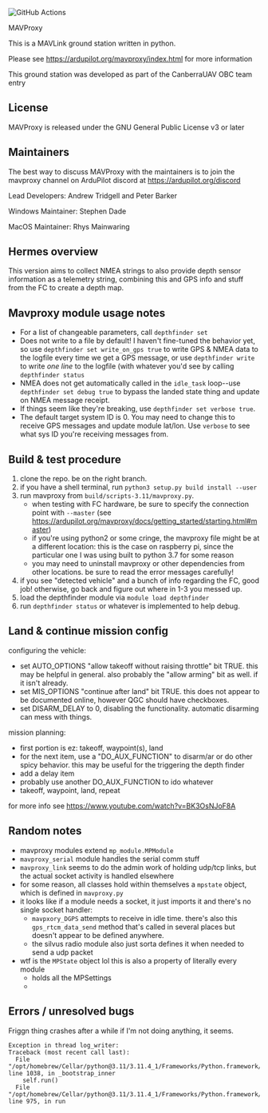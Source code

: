 ![GitHub Actions](https://github.com/ardupilot/MAVProxy/actions/workflows/windows_build.yml/badge.svg)

MAVProxy

This is a MAVLink ground station written in python. 

Please see https://ardupilot.org/mavproxy/index.html for more information

This ground station was developed as part of the CanberraUAV OBC team
entry

License
-------

MAVProxy is released under the GNU General Public License v3 or later


Maintainers
-----------

The best way to discuss MAVProxy with the maintainers is to join the
mavproxy channel on ArduPilot discord at https://ardupilot.org/discord

Lead Developers: Andrew Tridgell and Peter Barker

Windows Maintainer: Stephen Dade

MacOS Maintainer: Rhys Mainwaring


Hermes overview
---------------

This version aims to collect NMEA strings to also provide depth sensor information as a telemetry string, combining this and GPS info and stuff from the FC to create a depth map.

Mavproxy module usage notes
---------------------------
- For a list of changeable parameters, call `depthfinder set`
- Does not write to a file by default! I haven't fine-tuned the behavior yet, so use `depthfinder set write_on_gps true` to write GPS & NMEA data to the logfile every time we get a GPS message, or use `depthfinder write` to write *one line* to the logfile (with whatever you'd see by calling `depthfinder status`
- NMEA does not get automatically called in the `idle_task` loop--use `depthfinder set debug true` to bypass the landed state thing and update on NMEA message receipt.
- If things seem like they're breaking, use `depthfinder set verbose true`.  
- The default target system ID is 0. You may need to change this to receive GPS messages and update module lat/lon. Use `verbose` to see what sys ID you're receiving messages from.

Build & test procedure
----------------------
1. clone the repo. be on the right branch. 
2. if you have a shell terminal, run `python3 setup.py build install --user`
3. run mavproxy from `build/scripts-3.11/mavproxy.py`. 
    - when testing with FC hardware, be sure to specify the connection point with `--master` (see https://ardupilot.org/mavproxy/docs/getting_started/starting.html#master)
    - if you're using python2 or some cringe, the mavproxy file might be at a different location: this is the case on raspberry pi, since the particular one I was using built to python 3.7 for some reason
    - you may need to uninstall mavproxy or other dependencies from other locations. be sure to read the error messages carefully!
4. if you see "detected vehicle" and a bunch of info regarding the FC, good job! otherwise, go back and figure out where in 1-3 you messed up.
5. load the depthfinder module via `module load depthfinder`
6. run `depthfinder status` or whatever is implemented to help debug.

Land & continue mission config
------------------------------
configuring the vehicle:
* set AUTO_OPTIONS "allow takeoff without raising throttle" bit TRUE. this may be helpful in general. also probably the "allow arming" bit as well. if it isn't already.
* set MIS_OPTIONS "continue after land" bit TRUE. this does not appear to be documented online, however QGC should have checkboxes.
* set DISARM_DELAY to 0, disabling the functionality. automatic disarming can mess with things.

mission planning:
* first portion is ez: takeoff, waypoint(s), land
* for the next item, use a "DO_AUX_FUNCTION" to disarm/ar or do other spicy behavior. this may be useful for the triggering the depth finder
* add a delay item
* probably use another DO_AUX_FUNCTION to ido whatever
* takeoff, waypoint, land, repeat

for more info see https://www.youtube.com/watch?v=BK3OsNJoF8A
  

Random notes
------------
* mavproxy modules extend `mp_module.MPModule`
* `mavproxy_serial` module handles the serial comm stuff
* `mavproxy_link` seems to do the admin work of holding udp/tcp links, but the actual socket activity is handled elsewhere
* for some reason, all classes hold within themselves a `mpstate` object, which is defined in `mavproxy.py`
* it looks like if a module needs a socket, it just imports it and there's no single socket handler:
    * `mavpxory_DGPS` attempts to receive in idle time. there's also this `gps_rtcm_data_send` method that's called in several places but doesn't appear to be defined anywhere.
    * the silvus radio module also just sorta defines it when needed to send a udp packet
* wtf is the `MPState` object lol this is also a property of literally every module
    * holds all the MPSettings  
    * 

Errors / unresolved bugs
------------------------

Friggn thing crashes after a while if I'm not doing anything, it seems.
```
Exception in thread log_writer:
Traceback (most recent call last):
  File "/opt/homebrew/Cellar/python@3.11/3.11.4_1/Frameworks/Python.framework/Versions/3.11/lib/python3.11/threading.py", line 1038, in _bootstrap_inner
    self.run()
  File "/opt/homebrew/Cellar/python@3.11/3.11.4_1/Frameworks/Python.framework/Versions/3.11/lib/python3.11/threading.py", line 975, in run
```

